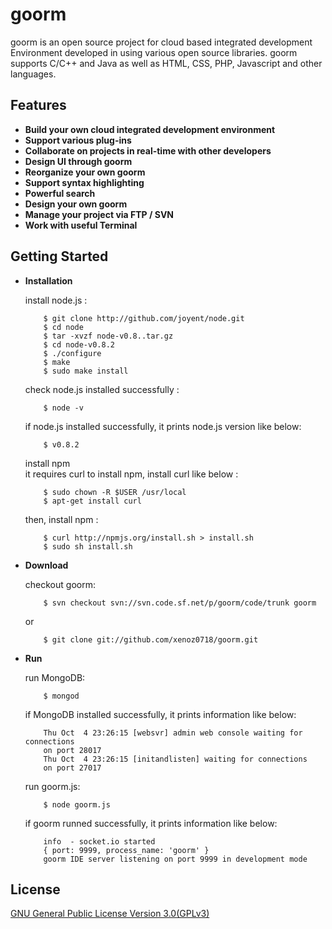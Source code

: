 goorm
=========================

goorm is an open source project for cloud based integrated development Environment developed in using various open source libraries. goorm supports C/C++ and Java as well as HTML, CSS, PHP, Javascript and other languages.

Features
--------

* **Build your own cloud integrated development environment**
* **Support various plug-ins**
* **Collaborate on projects in real-time with other developers**
* **Design UI through goorm**
* **Reorganize your own goorm**
* **Support syntax highlighting**
* **Powerful search**
* **Design your own goorm**
* **Manage your project via FTP / SVN**
* **Work with useful Terminal**

Getting Started
---------------

* **Installation**

  install node.js :

          $ git clone http://github.com/joyent/node.git
          $ cd node
          $ tar -xvzf node-v0.8..tar.gz
          $ cd node-v0.8.2
          $ ./configure
          $ make
          $ sudo make install

  check node.js installed successfully :
  
          $ node -v
          
  if node.js installed successfully, it prints node.js version like below:
  
          $ v0.8.2

  install npm   
  it requires curl to install npm, install curl like below :
        
          $ sudo chown -R $USER /usr/local
          $ apt-get install curl
  
  then, install npm :
  
          $ curl http://npmjs.org/install.sh > install.sh
          $ sudo sh install.sh
  
* **Download**

  checkout goorm:
    
          $ svn checkout svn://svn.code.sf.net/p/goorm/code/trunk goorm 
          
  or
          
          $ git clone git://github.com/xenoz0718/goorm.git        

* **Run**

  run MongoDB:
    
          $ mongod
          
  if MongoDB installed successfully, it prints information like below:

          Thu Oct  4 23:26:15 [websvr] admin web console waiting for connections 
          on port 28017
          Thu Oct  4 23:26:15 [initandlisten] waiting for connections 
          on port 27017



        
  run goorm.js:
          
          $ node goorm.js
          
  if goorm runned successfully, it prints information like below:
  
          info  - socket.io started
          { port: 9999, process_name: 'goorm' }
          goorm IDE server listening on port 9999 in development mode

        
  
        
License
-------
[GNU General Public License Version 3.0(GPLv3)](http://gplv3.fsf.org/)